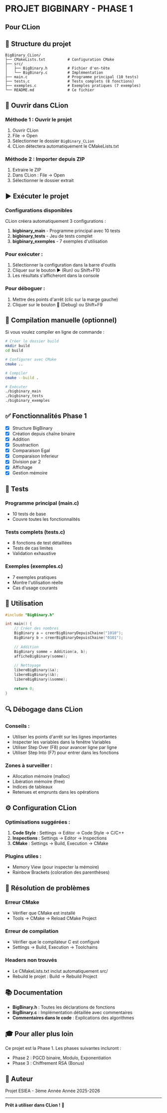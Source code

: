 # PROJET BIGBINARY - PHASE 1
## Pour CLion

## 📁 Structure du projet
```
BigBinary_CLion/
├── CMakeLists.txt          # Configuration CMake
├── src/
│   ├── BigBinary.h         # Fichier d'en-tête
│   └── BigBinary.c         # Implémentation
├── main.c                  # Programme principal (10 tests)
├── tests.c                 # Tests complets (8 fonctions)
├── exemples.c              # Exemples pratiques (7 exemples)
└── README.md               # Ce fichier
```

## 🚀 Ouvrir dans CLion

### Méthode 1 : Ouvrir le projet
1. Ouvrir CLion
2. File → Open
3. Sélectionner le dossier `BigBinary_CLion`
4. CLion détectera automatiquement le CMakeLists.txt

### Méthode 2 : Importer depuis ZIP
1. Extraire le ZIP
2. Dans CLion : File → Open
3. Sélectionner le dossier extrait

## ▶️ Exécuter le projet

### Configurations disponibles
CLion créera automatiquement 3 configurations :

1. **bigbinary_main** - Programme principal avec 10 tests
2. **bigbinary_tests** - Jeu de tests complet
3. **bigbinary_exemples** - 7 exemples d'utilisation

### Pour exécuter :
1. Sélectionner la configuration dans la barre d'outils
2. Cliquer sur le bouton ▶️ (Run) ou Shift+F10
3. Les résultats s'afficheront dans la console

### Pour déboguer :
1. Mettre des points d'arrêt (clic sur la marge gauche)
2. Cliquer sur le bouton 🐛 (Debug) ou Shift+F9

## 🔧 Compilation manuelle (optionnel)

Si vous voulez compiler en ligne de commande :

```bash
# Créer le dossier build
mkdir build
cd build

# Configurer avec CMake
cmake ..

# Compiler
cmake --build .

# Exécuter
./bigbinary_main
./bigbinary_tests
./bigbinary_exemples
```

## ✅ Fonctionnalités Phase 1

- [x] Structure BigBinary
- [x] Création depuis chaîne binaire
- [x] Addition
- [x] Soustraction
- [x] Comparaison Egal
- [x] Comparaison Inferieur
- [x] Division par 2
- [x] Affichage
- [x] Gestion mémoire

## 📝 Tests

### Programme principal (main.c)
- 10 tests de base
- Couvre toutes les fonctionnalités

### Tests complets (tests.c)
- 8 fonctions de test détaillées
- Tests de cas limites
- Validation exhaustive

### Exemples (exemples.c)
- 7 exemples pratiques
- Montre l'utilisation réelle
- Cas d'usage courants

## 🎯 Utilisation

```c
#include "BigBinary.h"

int main() {
    // Créer des nombres
    BigBinary a = creerBigBinaryDepuisChaine("1010");
    BigBinary b = creerBigBinaryDepuisChaine("0101");
    
    // Addition
    BigBinary somme = Addition(a, b);
    afficheBigBinary(somme);
    
    // Nettoyage
    libereBigBinary(&a);
    libereBigBinary(&b);
    libereBigBinary(&somme);
    
    return 0;
}
```

## 🔍 Débogage dans CLion

### Conseils :
- Utiliser les points d'arrêt sur les lignes importantes
- Inspecter les variables dans la fenêtre Variables
- Utiliser Step Over (F8) pour avancer ligne par ligne
- Utiliser Step Into (F7) pour entrer dans les fonctions

### Zones à surveiller :
- Allocation mémoire (malloc)
- Libération mémoire (free)
- Indices de tableaux
- Retenues et emprunts dans les opérations

## ⚙️ Configuration CLion

### Optimisations suggérées :
1. **Code Style** : Settings → Editor → Code Style → C/C++
2. **Inspections** : Settings → Editor → Inspections
3. **CMake** : Settings → Build, Execution → CMake

### Plugins utiles :
- Memory View (pour inspecter la mémoire)
- Rainbow Brackets (coloration des parenthèses)

## 🐛 Résolution de problèmes

### Erreur CMake
- Vérifier que CMake est installé
- Tools → CMake → Reload CMake Project

### Erreur de compilation
- Vérifier que le compilateur C est configuré
- Settings → Build, Execution → Toolchains

### Headers non trouvés
- Le CMakeLists.txt inclut automatiquement src/
- Rebuild le projet : Build → Rebuild Project

## 📚 Documentation

- **BigBinary.h** : Toutes les déclarations de fonctions
- **BigBinary.c** : Implémentation détaillée avec commentaires
- **Commentaires dans le code** : Explications des algorithmes

## 🎓 Pour aller plus loin

Ce projet est la Phase 1. Les phases suivantes incluront :
- Phase 2 : PGCD binaire, Modulo, Exponentiation
- Phase 3 : Chiffrement RSA (Bonus)

## 👤 Auteur

Projet ESIEA - 3ème Année
Année 2025-2026

---

**Prêt à utiliser dans CLion !** 🚀
